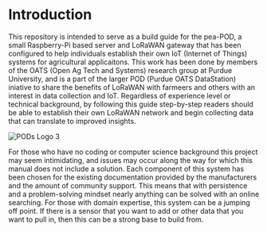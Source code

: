 # Introduction
This repository is intended to serve as a build guide for the pea-POD, a small Raspberry-Pi based server and LoRaWAN gateway that has been configured to help individuals establish their own IoT (Internet of Things) systems for agricultural applicaitons. This work has been done by members of the OATS (Open Ag Tech and Systems) research group at Purdue University, and is a part of the larger POD (Purdue OATS DataStation) iniative to share the benefits of LoRaWAN with farmeers and others with an interest in data collection and IoT. Regardless of experience level or technical background, by following this guide step-by-step readers should be able to establish their own LoRaWAN network and begin collecting data that can translate to improved insights.

![PODs Logo 3](https://user-images.githubusercontent.com/126691160/222210658-5bf464c1-2f55-4d29-ab37-564c904e6eda.jpeg)

For those who have no coding or computer science background this project may seem intimidating, and issues may occur along the way for which this manual does not include a solution. Each component of this system has been chosen for the existing documentation provided by the manufacturers and the amount of community support. This means that with persistence and a problem-solving mindset nearly anything can be solved with an online searching. For those with domain expertise, this system can be a jumping off point. If there is a sensor that you want to add or other data that you want to pull in, then this can be a strong base to build from.
